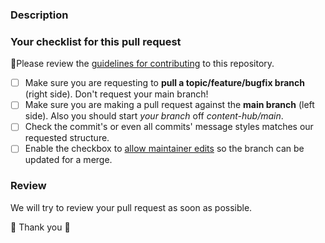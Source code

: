 ### Description

<!-- Please describe your pull request. Also included any issues this pr will be fixing. -->

### Your checklist for this pull request

🚨Please review the [guidelines for contributing](https://github.com/maester365/content-hub/tree/main/.github/CONTRIBUTING.md) to this repository.

- [ ] Make sure you are requesting to **pull a topic/feature/bugfix branch** (right side). Don't request your main branch!
- [ ] Make sure you are making a pull request against the **main branch** (left side). Also you should start *your branch* off *content-hub/main*.
- [ ] Check the commit's or even all commits' message styles matches our requested structure.
- [ ] Enable the checkbox to [allow maintainer edits](https://docs.github.com/en/github/collaborating-with-issues-and-pull-requests/allowing-changes-to-a-pull-request-branch-created-from-a-fork) so the branch can be updated for a merge.

### Review

We will try to review your pull request as soon as possible.

<!-- While your wait for a review, why not try to spread some Maester love on social media? -->

💖 Thank you 🤩
